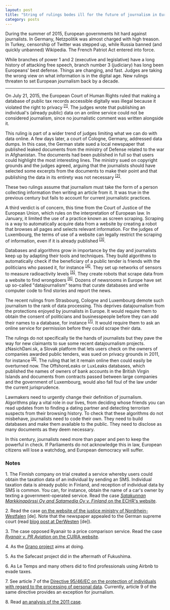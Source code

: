 ```yaml
---
layout: post
title: "String of rulings bodes ill for the future of journalism in Europe"
category: posts
---
```


During the summer of 2015, European governments hit hard against journalists. In Germany, Netzpolitik was almost charged with high treason. In Turkey, censorship of Twitter was stepped up, while Russia banned (and quickly unbanned) Wikipedia. The French Patriot Act entered into force. 

While branches of power 1 and 2 (executive and legislative) have a long history of attacking free speech, branch number 3 (judiciary) has long been Europeans' best defense. Things are changing, and fast. Judges are taking the wrong view on what information is in the digital age. New rulings threaten to set European journalism back by a decade.

***

On July 21, 2015, the European Court of Human Rights ruled that making a database of public tax records accessible digitally was illegal because it violated the right to privacy <sup><a href="#note_echr">[1]</a></sup>. The judges wrote that publishing an individual's (already public) data on an online service could not be considered journalism, since no journalistic comment was written alongside it.

This ruling is part of a wider trend of judges limiting what we can do with data online. A few days later, a court of Cologne, Germany, addressed data dumps. In this case, the German state sued a local newspaper that published leaked documents from the ministry of Defense related to the war in Afghanistan. The documents had been published in full so that users could highlight the most interesting lines. The ministry sued on copyright grounds and the judges agreed, arguing that the journalists should have selected some excerpts from the documents to make their point and that publishing the data in its entirety was not necessary <sup><a href="#note_nrw">[2]</a></sup>.

These two rulings assume that journalism must take the form of a person collecting information then writing an article from it. It was true in the previous century but fails to account for current journalistic practices. 

A third verdict is of concern, this time from the Court of Justice of the European Union, which rules on the interpretation of European law. In January, it limited the use of a practice known as screen scraping. Scraping is a way to automatically acquire data from a website by creating a robot that browses all pages and selects relevant information. For the judges of Luxembourg, the terms of use of a website can legally restrict the scraping of information, even if it is already published <sup><a href="#note_cjue">[3]</a></sup>.

Databases and algorithms grow in importance by the day and journalists keep up by adapting their tools and techniques. They build algorithms to automatically check if the beneficiary of a public tender is friends with the politicians who passed it, for instance <sup><a href="#note_grano">[4]</a></sup>. They set up networks of sensors to measure radioactivity levels <sup><a href="#note_safecast">[5]</a></sup>. They create robots that scrape data from a website to find wrongdoers <sup><a href="#note_airbnb">[6]</a></sup>. Dozens of newsrooms in Europe have set up so-called "datajournalism" teams that curate databases and write computer code to find stories and report the news.

The recent rulings from Strasbourg, Cologne and Luxembourg demote such journalism to the rank of data processing. This deprives datajournalism from the protections enjoyed by journalists in Europe. It would require them to obtain the consent of politicians and businesspeople before they can add their names to a database, for instance <sup><a href="#note_directive95">[7]</a></sup>. It would require them to ask an online service for permission before they could scrape their data.

The rulings do not specifically tie the hands of journalists but they pave the way for new claimants to sue some recent datajournalism projects. zNasichDani.sk, a Slovak platform that lets users check on the owners of companies awarded public tenders, was sued on privacy grounds in 2011, for instance <sup><a href="#note_znasichdani">[8]</a></sup>. The ruling that let it remain online then could easily be overturned now. The OffshoreLeaks or LuxLeaks databases, which published the names of owners of bank accounts in the British Virgin Islands and documents from contracts passed between large companies and the government of Luxembourg, would also fall foul of the law under the current jurisprudence. 

Lawmakers need to urgently change their definition of journalism. Algorithms play a vital role in our lives, from deciding whose friends you can read updates from to finding a dating partner and detecting terrorism suspects from their browsing history. To check that these algorithms do not misbehave, journalists need to code their own. They need to build databases and make them available to the public. They need to disclose as many documents as they deem necessary.

In this century, journalists need more than paper and pen to keep the powerful in check. If Parliaments do not acknowledge this in law, European citizens will lose a watchdog, and European democracy will suffer.

### Notes

<a name="note_echr"></a>1. The Finnish company on trial created a service whereby users could obtain the taxation data of an individual by sending an SMS. Individual taxation data is already public in Finland, and reception of individual data by SMS is common. You can, for instance, obtain the name of a car's owner by texting a government-operated service. Read the case [_Satakunnan Markkinapörssi Oy and Satamedia Oy v. Finland_ on the ECHR's website](http://hudoc.echr.coe.int/eng?i=001-156272).

<a name="note_nrw"></a>2. Read the case [on the website of the justice ministry of Nordrhein-Westfalen](http://www.justiz.nrw.de/nrwe/olgs/koeln/j2015/6_U_5_15_Urteil_20150612.html) [de]. Note that the newspaper appealed to the German supreme court (read [blog post at DerWesten](http://www.derwesten-recherche.org/2015/08/streit-um-afghanistan-papiere-funke-gruppe-zieht-gegen-bundesregierung-vor-bundesgerichtshof/) [de]).

<a name="note_cjue"></a>3. The case opposed Ryanair to a price comparison service. Read the case [_Ryanair v. PR Aviation_ on the CURIA website](http://curia.europa.eu/juris/document/document.jsf?text=&docid=161388&pageIndex=0&doclang=EN&mode=lst&dir=&occ=first&part=1&cid=339706).

<a name="note_grano"></a>4. As the [Grano project](http://granoproject.org) aims at doing.

<a name="note_safecast"></a>5. As the Safecast project did in the aftermath of Fukushima.

<a name="note_airbnb"></a>6. As Le Temps and many others did to find professionals using Airbnb to evade taxes.

<a name="note_directive95"></a>7. See article 7 of the [Directive 95/46/EC on the protection of individuals with regard to the processing of personal data](http://eur-lex.europa.eu/legal-content/en/ALL/?uri=CELEX:31995L0046). Currently, article 9 of the same directive provides an exception for journalism.

<a name="note_znasichdani"></a>8. Read [an analysis of the 2011 case](http://www.epsiplatform.eu/content/slovak-privacy-commissioner-not-impressed-open-data).